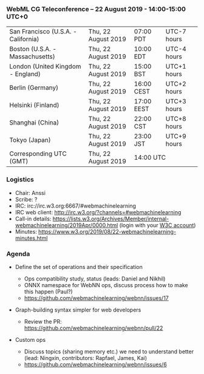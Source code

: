 ### WebML CG Teleconference – 22 August 2019 - 14:00-15:00 UTC+0

<table>
<tr><td> San Francisco (U.S.A. - California) <td> Thu, 22 August 2019 <td> 07:00 PDT <td> UTC-7 hours
<tr><td> Boston (U.S.A. - Massachusetts) <td> Thu, 22 August 2019 <td> 10:00 EDT <td> UTC-4 hours
<tr><td> London (United Kingdom - England) <td> Thu, 22 August 2019 <td> 15:00 BST <td> UTC+1 hours
<tr><td> Berlin (Germany) <td> Thu, 22 August 2019 <td> 16:00 CEST <td> UTC+2 hours
<tr><td> Helsinki (Finland) <td> Thu, 22 August 2019 <td> 17:00 EEST <td> UTC+3 hours
<tr><td> Shanghai (China) <td> Thu, 22 August 2019 <td> 22:00 CST <td> UTC+8 hours
<tr><td> Tokyo (Japan) <td> Thu, 22 August 2019 <td> 23:00 JST <td> UTC+9 hours
<tr><td> Corresponding UTC (GMT) <td> Thu, 22 August 2019 <td colspan=2> 14:00 UTC
</table>
 
### Logistics

* Chair: Anssi
* Scribe: ?
* IRC: irc://irc.w3.org:6667/#webmachinelearning
* IRC web client: http://irc.w3.org/?channels=#webmachinelearning
* Call-in details: https://lists.w3.org/Archives/Member/internal-webmachinelearning/2019Apr/0000.html (login with your [W3C account](https://www.w3.org/Help/Account/))
* Minutes: https://www.w3.org/2019/08/22-webmachinelearning-minutes.html

### Agenda

* Define the set of operations and their specification
  * Ops compatibility study, status (leads: Daniel and Nikhil)
  * ONNX namespace for WebNN ops, discuss process how to make this happen (Paul?)
  * https://github.com/webmachinelearning/webnn/issues/17

* Graph-building syntax simpler for web developers
  * Review the PR: https://github.com/webmachinelearning/webnn/pull/22
  
* Custom ops
  * Discuss topics (sharing memory etc.) we need to understand better (lead: Ningxin, contributors: Rapfael, James, Kai)
  * https://github.com/webmachinelearning/webnn/issues/6
